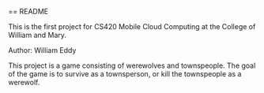 == README

This is the first project for CS420 Mobile Cloud Computing at the College of William and Mary.

Author: William Eddy

This project is a game consisting of werewolves and townspeople. The goal of the game is to survive as a townsperson, or kill the townspeople as a werewolf.

